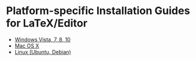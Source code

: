 Platform-specific Installation Guides for LaTeX/Editor
======================================================

* [Windows Vista, 7, 8, 10](./install-windows.md)
* [Mac OS X](./install-macosx.md)
* [Linux (Ubuntu, Debian)](./install-linux.md)

